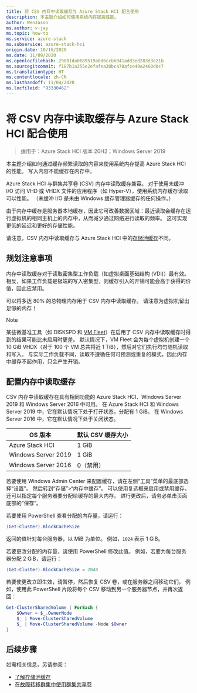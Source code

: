 ```yaml
---
title: 将 CSV 内存中读取缓存与 Azure Stack HCI 配合使用
description: 本主题介绍如何使用系统内存提高性能。
author: WenJason
ms.author: v-jay
ms.topic: how-to
ms.service: azure-stack
ms.subservice: azure-stack-hci
origin.date: 10/16/2020
ms.date: 11/09/2020
ms.openlocfilehash: 29081da0689519a0d6ccb6041add3ed283d3e21b
ms.sourcegitcommit: f187b1a355e2efafea30bca70afce49a2460d0c7
ms.translationtype: HT
ms.contentlocale: zh-CN
ms.lasthandoff: 11/04/2020
ms.locfileid: "93330462"
---
```

# <a name="use-the-csv-in-memory-read-cache-with-azure-stack-hci"></a>将 CSV 内存中读取缓存与 Azure Stack HCI 配合使用

> 适用于：Azure Stack HCI 版本 20H2；Windows Server 2019

本主题介绍如何通过缓存频繁读取的内容来使用系统内存提高 Azure Stack HCI 的性能。 写入内容不能缓存在内存中。

Azure Stack HCI 与群集共享卷 (CSV) 内存中读取缓存兼容。 对于使用未缓冲 I/O 访问 VHD 或 VHDX 文件的应用程序（如 Hyper-V），使用系统内存缓存读取可以性能。 （未缓冲 I/O 是未由 Windows 缓存管理器缓存的任何操作。）

由于内存中缓存是服务器本地缓存，因此它可改善数据区域：最近读取会缓存在运行虚拟机的相同主机上的内存中，从而减少通过网络进行读取的频率。 这可实现更低的延迟和更好的存储性能。

请注意，CSV 内存中读取缓存与 Azure Stack HCI 中的[存储池缓存](../concepts/cache.md)不同。

## <a name="planning-considerations"></a>规划注意事项

内存中读取缓存对于读取密集型工作负载（如虚拟桌面基础结构 (VDI)）最有效。 相反，如果工作负载是极端的写入密集型，则缓存引入的开销可能会高于获得的价值，因此应禁用。

可以将多达 80% 的总物理内存用于 CSV 内存中读取缓存。 请注意为虚拟机留出足够的内存！

  > [!NOTE]
  > 某些微基准工具（如 DISKSPD 和 [VM Fleet](https://github.com/Microsoft/diskspd/tree/master/Frameworks/VMFleet)）在启用了 CSV 内存中读取缓存时得到的结果可能比未启用时更差。 默认情况下，VM Fleet 会为每个虚拟机创建一个 10 GiB VHDX（对于 100 个 VM 总共将近 1 TiB），然后对它们执行均匀随机读取和写入。 与实际工作负载不同，读取不遵循任何可预测或重复的模式，因此内存中缓存不起作用，只会产生开销。

## <a name="configuring-the-in-memory-read-cache"></a>配置内存中读取缓存

CSV 内存中读取缓存在具有相同功能的 Azure Stack HCI、Windows Server 2019 和 Windows Server 2016 中可用。 在 Azure Stack HCI 和 Windows Server 2019 中，它在默认情况下处于打开状态，分配有 1 GiB。 在 Windows Server 2016 中，它在默认情况下处于关闭状态。

| OS 版本          | 默认 CSV 缓存大小 |
|---------------------|------------------------|
| Azure Stack HCI     | 1 GiB                  |
| Windows Server 2019 | 1 GiB                  |
| Windows Server 2016 | 0（禁用）           |

若要使用 Windows Admin Center 来配置缓存，请在左侧“工具”菜单的最底部选择“设置”。 然后转到“存储”>“内存中缓存”。 可以使用复选框来启用或禁用缓存，还可以指定每个服务器要分配给缓存的最大内存。 进行更改后，请务必单击页面底部的“保存”。

若要使用 PowerShell 查看分配的内存量，请运行：

```PowerShell
(Get-Cluster).BlockCacheSize
```

返回的值针对每台服务器，以 MiB 为单位。 例如，`1024` 表示 1 GiB。

若要更改分配的内存量，请使用 PowerShell 修改此值。 例如，若要为每台服务器分配 2 GiB，请运行：

```PowerShell
(Get-Cluster).BlockCacheSize = 2048
```

若要使更改立即生效，请暂停，然后恢复 CSV 卷，或在服务器之间移动它们。 例如，使用此 PowerShell 片段将每个 CSV 移动到另一个服务器节点，并再次返回：

```PowerShell
Get-ClusterSharedVolume | ForEach {
    $Owner = $_.OwnerNode
    $_ | Move-ClusterSharedVolume
    $_ | Move-ClusterSharedVolume -Node $Owner
}
```

## <a name="next-steps"></a>后续步骤

如需相关信息，另请参阅：

- [了解存储池缓存](../concepts/cache.md)
- [在故障转移群集中使用群集共享卷](https://docs.microsoft.com/windows-server/failover-clustering/failover-cluster-csvs#enable-the-csv-cache-for-read-intensive-workloads-optional)
